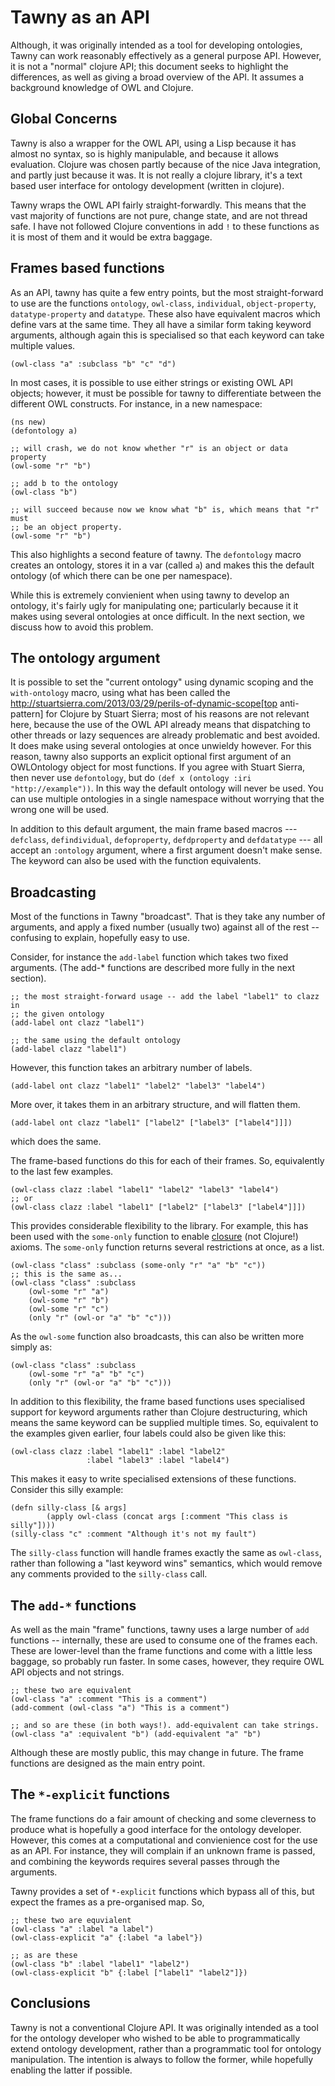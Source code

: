 Tawny as an API
===============


Although, it was originally intended as a tool for developing ontologies,
Tawny can work reasonably effectively as a general purpose API. However, it is
not a "normal" clojure API; this document seeks to highlight the differences,
as well as giving a broad overview of the API. It assumes a background
knowledge of OWL and Clojure.

Global Concerns
---------------

Tawny is also a wrapper for the OWL API, using a Lisp because it has almost no
syntax, so is highly manipulable, and because it allows evaluation. Clojure
was chosen partly because of the nice Java integration, and partly just
because it was. It is not really a clojure library, it's a text based user
interface for ontology development (written in clojure).

Tawny wraps the OWL API fairly straight-forwardly. This means that the vast
majority of functions are not pure, change state, and are not thread safe. I
have not followed Clojure conventions in add `!` to these functions as it is
most of them and it would be extra baggage.


Frames based functions
---------------------

As an API, tawny has quite a few entry points, but the most straight-forward
to use are the functions `ontology`, `owl-class`, `individual`,
`object-property`, `datatype-property` and `datatype`. These also have
equivalent macros which define vars at the same time. They all have a similar
form taking keyword arguments, although again this is specialised so that each
keyword can take multiple values.

    (owl-class "a" :subclass "b" "c" "d")

In most cases, it is possible to use either strings or existing OWL API
objects; however, it must be possible for tawny to differentiate between the
different OWL constructs. For instance, in a new namespace:

    (ns new)
    (defontology a)

    ;; will crash, we do not know whether "r" is an object or data property
    (owl-some "r" "b")

    ;; add b to the ontology
    (owl-class "b")

    ;; will succeed because now we know what "b" is, which means that "r" must
    ;; be an object property.
    (owl-some "r" "b")

This also highlights a second feature of tawny. The `defontology` macro
creates an ontology, stores it in a var (called `a`) and makes this the
default ontology (of which there can be one per namespace).

While this is extremely convienient when using tawny to develop an ontology,
it's fairly ugly for manipulating one; particularly because it it makes using
several ontologies at once difficult. In the next section, we discuss how to
avoid this problem.

The ontology argument
---------------------

It is possible to set the "current ontology" using dynamic scoping and the
`with-ontology` macro, using what has been called the
http://stuartsierra.com/2013/03/29/perils-of-dynamic-scope[top anti-pattern]
for Clojure by Stuart Sierra; most of his reasons are not relevant here,
because the use of the OWL API already means that dispatching to other threads
or lazy sequences are already problematic and best avoided. It does make using
several ontologies at once unwieldy however. For this reason, tawny also
supports an explicit optional first argument of an OWLOntology object for most
functions. If you agree with Stuart Sierra, then never use `defontology`, but
do `(def x (ontology :iri "http://example"))`. In this way the default
ontology will never be used. You can use multiple ontologies in a single
namespace without worrying that the wrong one will be used.

In addition to this default argument, the main frame based macros ---
`defclass`, `defindividual`, `defoproperty`, `defdproperty` and `defdatatype`
--- all accept an `:ontology` argument, where a first argument doesn't make
sense. The keyword can also be used with the function equivalents.

Broadcasting
------------

Most of the functions in Tawny "broadcast". That is they take any number of
arguments, and apply a fixed number (usually two) against all of the rest --
confusing to explain, hopefully easy to use.

Consider, for instance the `add-label` function which takes two fixed
arguments. (The add-* functions are described more fully in the next section).

    ;; the most straight-forward usage -- add the label "label1" to clazz in
    ;; the given ontology
    (add-label ont clazz "label1")

    ;; the same using the default ontology
    (add-label clazz "label1")


However, this function takes an arbitrary number of labels.

    (add-label ont clazz "label1" "label2" "label3" "label4")

More over, it takes them in an arbitrary structure, and will flatten them.

    (add-label ont clazz "label1" ["label2" ["label3" ["label4"]]])

which does the same.

The frame-based functions do this for each of their frames. So, equivalently
to the last few examples.

    (owl-class clazz :label "label1" "label2" "label3" "label4")
    ;; or
    (owl-class clazz :label "label1" ["label2" ["label3" ["label4"]]])

This provides considerable flexibility to the library. For example, this has
been used with the `some-only` function to enable
[closure](http://ontogenesis.knowledgeblog.org/1001) (not Clojure!) axioms.
The `some-only` function returns several restrictions at once, as a list.

    (owl-class "class" :subclass (some-only "r" "a" "b" "c"))
    ;; this is the same as...
    (owl-class "class" :subclass
        (owl-some "r" "a")
        (owl-some "r" "b")
        (owl-some "r" "c")
        (only "r" (owl-or "a" "b" "c")))

As the `owl-some` function also broadcasts, this can also be written more
simply as:

    (owl-class "class" :subclass
        (owl-some "r" "a" "b" "c")
        (only "r" (owl-or "a" "b" "c")))

In addition to this flexibility, the frame based functions uses specialised
support for keyword arguments rather than Clojure destructuring, which means
the same keyword can be supplied multiple times. So, equivalent to the
examples given earlier, four labels could also be given like this:

    (owl-class clazz :label "label1" :label "label2"
                     :label "label3" :label "label4")

This makes it easy to write specialised extensions of these functions.
Consider this silly example:

    (defn silly-class [& args]
            (apply owl-class (concat args [:comment "This class is silly"])))
    (silly-class "c" :comment "Although it's not my fault")

The `silly-class` function will handle frames exactly the same as `owl-class`,
rather than following a "last keyword wins" semantics, which would remove any
comments provided to the `silly-class` call.

The `add-*` functions
---------------------

As well as the main "frame" functions, tawny uses a large number of `add`
functions -- internally, these are used to consume one of the frames each.
These are lower-level than the frame functions and come with a little less
baggage, so probably run faster. In some cases, however, they require OWL API
objects and not strings.

    ;; these two are equivalent
    (owl-class "a" :comment "This is a comment")
    (add-comment (owl-class "a") "This is a comment")

    ;; and so are these (in both ways!). add-equivalent can take strings.
    (owl-class "a" :equivalent "b") (add-equivalent "a" "b")

Although these are mostly public, this may change in future. The frame
functions are designed as the main entry point.

The `*-explicit` functions
--------------------------

The frame functions do a fair amount of checking and some cleverness to
produce what is hopefully a good interface for the ontology developer.
However, this comes at a computational and convienience cost for the use as an
API. For instance, they will complain if an unknown frame is passed, and
combining the keywords requires several passes through the arguments.

Tawny provides a set of `*-explicit` functions which bypass all of this, but
expect the frames as a pre-organised map. So,

    ;; these two are equvialent
    (owl-class "a" :label "a label")
    (owl-class-explicit "a" {:label "a label"})

    ;; as are these
    (owl-class "b" :label "label1" "label2")
    (owl-class-explicit "b" {:label ["label1" "label2"]})


Conclusions
-----------

Tawny is not a conventional Clojure API. It was originally intended as a tool
for the ontology developer who wished to be able to programmatically extend
ontology development, rather than a programmatic tool for ontology
manipulation. The intention is always to follow the former, while hopefully
enabling the latter if possible.
